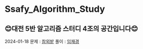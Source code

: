 # Ssafy_Algorithm_Study
## 😊대전 5반 알고리즘 스터디 4조의 공간입니다😊  

2024-01-18
문제 : [참외밭](https://www.acmicpc.net/problem/2477)
풀이 : [임재경](https://www.acmicpc.net/source/72035647)
